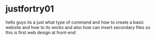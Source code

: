 # justfortry01
hello guys its a just what type of command and how to create a basic website and how to its works and also how can insert secondary files so this is first web design at front-end
